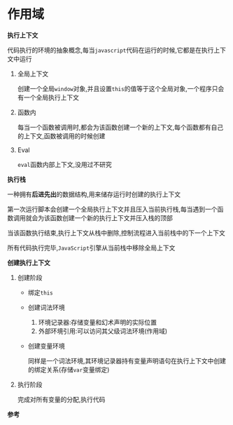 # 作用域

**执行上下文**

代码执行的环境的抽象概念,每当`javascript`代码在运行的时候,它都是在执行上下文中运行

1. 全局上下文

    创建一个全局`window`对象,并且设置`this`的值等于这个全局对象,一个程序只会有一个全局执行上下文

2. 函数内

    每当一个函数被调用时,都会为该函数创建一个新的上下文,每个函数都有自己的上下文,函数被调用的时候创建

3. Eval

    `eval`函数内部上下文,没用过不研究

**执行栈**

​	一种拥有**后进先出**的数据结构,用来储存运行时创建的执行上下文

​	第一次运行脚本会创建一个全局执行上下文并且压入当前执行栈,每当遇到一个函数调用就会为该函数创建一个新的执行上下文并压入栈的顶部

​	当该函数执行结束,执行上下文从栈中删除,控制流程进入当前栈中的下一个上下文

​	所有代码执行完毕,`JavaScript`引擎从当前栈中移除全局上下文

**创建执行上下文**

1. 创建阶段

    - 绑定`this`

    - 创建词法环境

        1. 环境记录器:存储变量和幻术声明的实际位置
        2. 外部环境引用:可以访问其父级词法环境(作用域)

    - 创建变量环境

        同样是一个词法环境,其环境记录器持有变量声明语句在执行上下文中创建的绑定关系(存储`var`变量绑定)

2. 执行阶段

    完成对所有变量的分配,执行代码

**参考** 

[理解 JavaScript 中的执行上下文和执行栈]: https://juejin.im/post/5ba32171f265da0ab719a6d7





